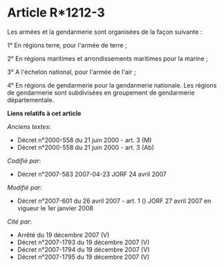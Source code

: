 # Article R*1212-3

Les armées et la gendarmerie sont organisées de la façon suivante :

1° En régions terre, pour l'armée de terre ;

2° En régions maritimes et arrondissements maritimes pour la marine ;

3° A l'échelon national, pour l'armée de l'air ;

4° En régions de gendarmerie pour la gendarmerie nationale. Les régions de gendarmerie sont subdivisées en groupement de
gendarmerie départementale.

**Liens relatifs à cet article**

_Anciens textes_:

  - Décret n°2000-558 du 21 juin 2000 - art. 3 (M)
  - Décret n°2000-558 du 21 juin 2000 - art. 3 (Ab)

_Codifié par_:

  - Décret n°2007-583 2007-04-23 JORF 24 avril 2007

_Modifié par_:

  - Décret n°2007-601 du 26 avril 2007 - art. 1 () JORF 27 avril 2007 en vigueur le 1er janvier 2008

_Cité par_:

  - Arrêté du 19 décembre 2007 (V)
  - Décret n°2007-1793 du 19 décembre 2007 (V)
  - Décret n°2007-1794 du 19 décembre 2007 (V)
  - Décret n°2007-1795 du 19 décembre 2007 (V)
